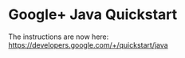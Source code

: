 # Google+ Java Quickstart

The instructions are now here:
https://developers.google.com/+/quickstart/java

